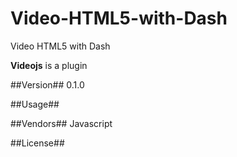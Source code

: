 # Video-HTML5-with-Dash

  Video HTML5 with Dash

**Videojs** is a plugin

##Version##
0.1.0

##Usage##

##Vendors##
Javascript

##License##
